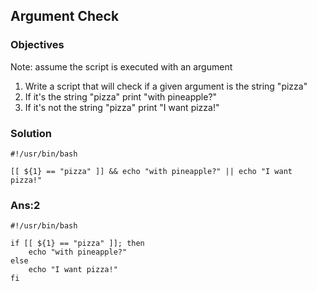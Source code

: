 ## Argument Check

### Objectives

Note: assume the script is executed with an argument

1. Write a script that will check if a given argument is the string "pizza"
2. If it's the string "pizza" print "with pineapple?"
3. If it's not the string "pizza" print "I want pizza!"

### Solution

```
#!/usr/bin/bash

[[ ${1} == "pizza" ]] && echo "with pineapple?" || echo "I want pizza!"
```

### Ans:2
```
#!/usr/bin/bash

if [[ ${1} == "pizza" ]]; then
    echo "with pineapple?"
else
    echo "I want pizza!"
fi
```